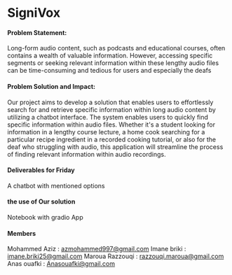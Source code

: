 # SigniVox
#### Problem Statement:
Long-form audio content, such as podcasts and educational courses, often contains a wealth of valuable information.
However, accessing specific segments or seeking relevant information within these lengthy audio files can be time-consuming and tedious for users and especially the deafs  
#### Problem Solution and Impact:
Our project aims to develop a solution that enables users to effortlessly search for and retrieve specific information within long audio content by utilizing a chatbot interface. 
The system enables users to quickly find specific information within audio files. Whether it's a student looking for information in a lengthy course lecture, a home cook searching for a particular recipe ingredient in a recorded cooking tutorial, or also for the deaf who struggling with audio, this application will streamline the process of finding relevant information within audio recordings.
#### Deliverables for Friday 
A chatbot with mentioned options 
#### the use of Our solution
Notebook with gradio App
#### Members 
Mohammed Aziz : azmohammed997@gmail.com
Imane briki : imane.briki25@gmail.com
Maroua Razzouqi : razzouqi.maroua@gmail.com
Anas ouafki : Anasouafki@gmail.com
